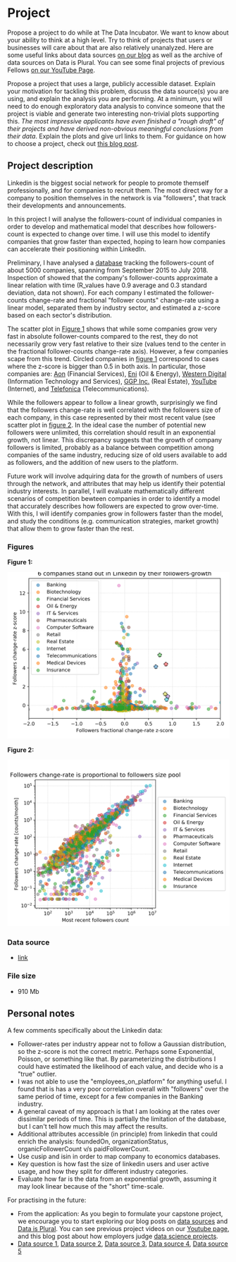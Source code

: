 # Project

Propose a project to do while at The Data Incubator. We want to know
about your ability to think at a high level. Try to think of projects
that users or businesses will care about that are also relatively
unanalyzed. Here are some useful links about data sources [on our
blog](http://blog.thedataincubator.com/tag/data-sources/) as well as the
archive of data sources on Data is Plural. You can see some final
projects of previous Fellows [on our YouTube
Page](https://www.youtube.com/playlist?list=PLOE4k9MRzZanWmZ7MBrJFi7ZekYmVqEIV).

Propose a project that uses a large, publicly accessible
dataset. Explain your motivation for tackling this problem, discuss the
data source(s) you are using, and explain the analysis you are
performing. At a minimum, you will need to do enough exploratory data
analysis to convince someone that the project is viable and generate two
interesting non-trivial plots supporting this. *The most impressive
applicants have even finished a "rough draft" of their projects and have
derived non-obvious meaningful conclusions from their data*. Explain the
plots and give url links to them. For guidance on how to choose a
project, check out [this blog
post](http://blog.thedataincubator.com/2017/01/how-employers-judge-data-science-projects/).

## Project description

Linkedin is the biggest social network for people to promote themself
professionally, and for companies to recruit them. The most direct way
for a company to position themselves in the network is via "followers",
that track their developments and announcements.

In this project I will analyse the followers-count of individual
companies in order to develop and mathematical model that describes how
followers-count is expected to change over time. I will use this model
to identify companies that grow faster than expected, hoping to learn
how companies can accelerate their positioning within LinkedIn.

Preliminary, I have analysed a
[database](https://s3-us-west-2.amazonaws.com/documents.thinknum.com/dataset_dump/flikerqvnk/temp_datalab_records_linkedin_company.zip)
tracking the followers-count of about 5000 companies, spanning from
September 2015 to July 2018. Inspection of showed that the company's follower-counts approximate a
linear relation with time (R_values have 0.9 average and 0.3 standard
deviation, data not shown). For each company I estimated the
follower-counts change-rate and fractional "follower counts" change-rate
using a linear model, separated them by industry sector, and estimated a
z-score based on each sector's distribution.

The scatter plot in [Figure
1](https://github.com/sebajara/dataincubator_challenge/tree/master/project/FIG1.png)
shows that while some companies grow very fast in absolute
follower-counts compared to the rest, they do not necessarily grow very
fast relative to their size (values tend to the center in the fractional
follower-counts change-rate axis). However, a few companies scape from
this trend. Circled companies in [figure
1](https://github.com/sebajara/dataincubator_challenge/tree/master/project/FIG1.png)
correspond to cases where the z-score is bigger than 0.5 in both
axis. In particular, those companies are:
[Aon](https://www.linkedin.com/company/aon) (Financial Services),
[Eni](https://www.linkedin.com/company/eni) (Oil & Energy), [Western
Digital](https://www.linkedin.com/company/western-digital) (Information
Technology and Services), [GGP
Inc.](https://www.linkedin.com/company/ggp-inc.) (Real Estate),
[YouTube](https://www.linkedin.com/company/youtube) (Internet), and
[Telefonica](https://www.linkedin.com/company/telef%C3%B3nica)
(Telecommunications).

While the followers appear to follow a linear growth, surprisingly we
find that the followers change-rate is well correlated with the
followers size of each company, in this case represented by their most
recent value (see scatter plot in [figure
2](https://github.com/sebajara/dataincubator_challenge/tree/master/project/FIG2.png).
In the ideal case the number of potential new followers were unlimited,
this correlation should result in an exponential growth, not
linear. This discrepancy suggests that the growth of company followers is
limited, probably as a balance between competition among companies of
the same industry, reducing size of old users available to add as
followers, and the addition of new users to the platform.

Future work will involve adquiring data for the growth of numbers of
users through the network, and attributes that may help us identify
their potential industry interests. In parallel, I will evaluate
mathematically different scenarios of competition bewteen companies in
order to identify a model that accurately describes how followers are
expected to grow over-time. With this, I will identify companies grow in
followers faster than the model, and study the conditions
(e.g. communication strategies, market growth) that allow them to grow
faster than the rest.

### Figures

**Figure 1:**

<p align="center"><img src="FIG1.png" width="600"></p>

**Figure 2:**

<p align="center"><img src="FIG2.png" width="600"></p>

### Data source

* [link](https://s3-us-west-2.amazonaws.com/documents.thinknum.com/dataset_dump/flikerqvnk/temp_datalab_records_linkedin_company.zip)

### File size

* 910 Mb

## Personal notes

A few comments specifically about the Linkedin data:
* Follower-rates per industry appear not to follow a Gaussian
  distribution, so the z-score is not the correct metric. Perhaps some
  Exponential, Poisson, or something like that. By parameterizing the
  distributions I could have estimated the likelihood of each value, and
  decide who is a "true" outlier.
* I was not able to use the "employees_on_platform" for anything
  useful. I found that is has a very poor correlation overall with
  "followers" over the same period of time, except for a few companies
  in the Banking industry.
* A general caveat of my approach is that I am looking at the rates
  over dissimilar periods of time. This is partially the limitation of
  the database, but I can't tell how much this may affect the results.
* Additional attributes accessible (in principle) from linkedin that
  could enrich the analysis: foundedOn, organizationStatus,
  organicFollowerCount v/s paidFollowerCount.
* Use cusip and isin in order to map company to economics databases.
* Key question is how fast the size of linkedin users and user active
  usage, and how they split for different industry categories.
* Evaluate how far is the data from an exponential growth, assuming it
  may look linear because of the "short" time-scale.

For practising in the future:
* From the application: As you begin to formulate your capstone project,
  we encourage you to start exploring our blog posts on [data sources](https://blog.thedataincubator.com/tag/data-sources/) and
  [Data is Plural](https://tinyletter.com/data-is-plural/archive). You can see previous project videos on our [Youtube
  page](https://www.youtube.com/playlist?list=PLOE4k9MRzZanWmZ7MBrJFi7ZekYmVqEIV), and this blog post about how employers judge [data science
  projects](https://blog.thedataincubator.com/2017/01/how-employers-judge-data-science-projects/).
* [Data source 1](https://blog.thedataincubator.com/2014/10/data-sources-for-cool-data-science-projects-part-1/), 
  [Data source 2](https://blog.thedataincubator.com/2014/10/data-sources-for-cool-data-science-projects-part-2/),
  [Data source 3](https://blog.thedataincubator.com/2016/10/data-sources-for-cool-data-science-projects-part-3/),
  [Data source 4](https://blog.thedataincubator.com/2016/10/data-sources-for-cool-data-science-projects-part-4/),
  [Data source 5](https://blog.thedataincubator.com/2016/10/data-sources-for-cool-data-science-projects-part-5/)




